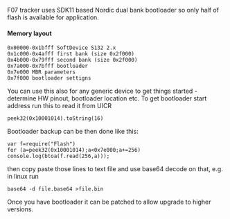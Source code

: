 F07 tracker uses SDK11 based Nordic dual bank bootloader so only half of flash is available for application.

#### Memory layout

```
0x00000-0x1bfff SoftDevice S132 2.x  
0x1c000-0x4afff first bank (size 0x2f000)  
0x4b000-0x79fff second bank (size 0x2f000)  
0x7a000-0x7bfff bootloader  
0x7e000 MBR parameters  
0x7f000 bootloader settigns
```

You can use this also for any generic device to get things started - determine HW pinout, bootloader location etc.
To get bootloader start address run this to read it from UICR
```
peek32(0x10001014).toString(16)
```
Bootloader backup can be then done like this:
```
var f=require("Flash")
for (a=peek32(0x10001014);a<0x7e000;a+=256) console.log(btoa(f.read(256,a)));
```
then copy paste those lines to text file and use base64 decode on that, e.g. in linux run
```
base64 -d file.base64 >file.bin
```
Once you have bootloader it can be patched to allow upgrade to higher versions.
